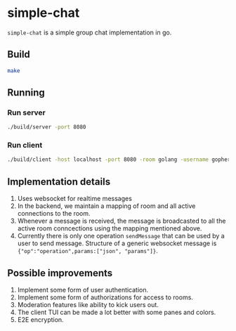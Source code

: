 # simple-chat

`simple-chat` is a simple group chat implementation in go.

## Build

```bash
make
```

## Running

### Run server

```bash
./build/server -port 8080
```

### Run client

```bash
./build/client -host localhost -port 8080 -room golang -username gopher
```

## Implementation details

1. Uses websocket for realtime messages
2. In the backend, we maintain a mapping of room and all active connections to the room.
3. Whenever a message is received, the message is broadcasted to all the active room conncections using the mapping mentioned above.
4. Currently there is only one operation `sendMessage` that can be used by a user to send message. Structure of a generic websocket message is `{"op":"operation",params:["json", "params"]}`.

## Possible improvements

1. Implement some form of user authentication.
2. Implement some form of authorizations for access to rooms.
3. Moderation features like ability to kick users out.
4. The client TUI can be made a lot better with some panes and colors.
5. E2E encryption.
